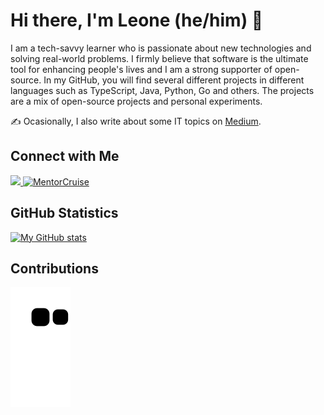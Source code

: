 # Hi there, I'm Leone (he/him) 👋

I am a tech-savvy learner who is passionate about new technologies and solving real-world problems. I firmly believe that software is the ultimate tool for enhancing people's lives and I am a strong supporter of open-source. In my GitHub, you will find several different projects in different languages such as TypeScript, Java, Python, Go and others. The projects are a mix of open-source projects and personal experiments.

✍️ Ocasionally, I also write about some IT topics on [Medium](http://leoneperdigao.medium.com).

## Connect with Me

<style>
  .image-link {
    width: auto;
    height: 100px;
  }
</style>

<p>
  <a href="https://www.linkedin.com/in/leoneperdigao/" target="_blank">
    <img class="image-link" src="https://img.shields.io/badge/-LinkedIn-%230077B5?style=for-the-badge&logo=linkedin&logoColor=white">
  </a>
  <a href="https://mentorcruise.com/mentor/leoneperdigao/" target="_blank"> 
    <img class="image-link" src="https://cdn.mentorcruise.com/img/banner/fire-sm.svg" alt="MentorCruise"> 
  </a>
</p>

## GitHub Statistics

[![My GitHub stats](https://github-readme-stats.vercel.app/api?username=leoneperdigao&show_icons=true&theme=dark)](https://github.com/anuraghazra/github-readme-stats)

## Contributions

![Snake animation](https://github.com/leoneperdigao/leoneperdigao/blob/output/github-contribution-grid-snake.svg)
<!--
**leoneperdigao/leoneperdigao** is a ✨ _special_ ✨ repository because its `README.md` (this file) appears on your GitHub profile.

Here are some ideas to get you started:

- 🔭 I’m currently working on ...
- 🌱 I’m currently learning ...
- 👯 I’m looking to collaborate on ...
- 🤔 I’m looking for help with ...
- 💬 Ask me about ...
- 📫 How to reach me: ...
- 😄 Pronouns: ...
- ⚡ Fun fact: ...
-->
